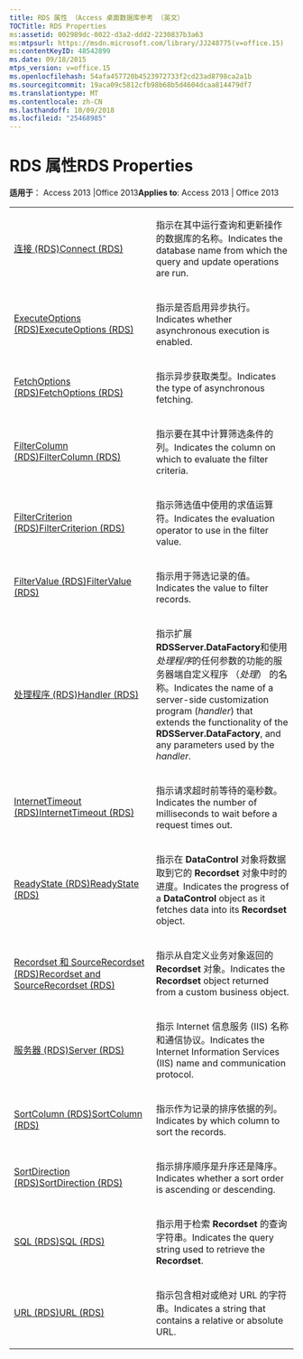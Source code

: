 ```yaml
---
title: RDS 属性 （Access 桌面数据库参考 （英文）
TOCTitle: RDS Properties
ms:assetid: 002989dc-0022-d3a2-ddd2-2230837b3a63
ms:mtpsurl: https://msdn.microsoft.com/library/JJ248775(v=office.15)
ms:contentKeyID: 48542899
ms.date: 09/18/2015
mtps_version: v=office.15
ms.openlocfilehash: 54afa457720b4523972733f2cd23ad8798ca2a1b
ms.sourcegitcommit: 19aca09c5812cfb98b68b5d4604dcaa814479df7
ms.translationtype: MT
ms.contentlocale: zh-CN
ms.lasthandoff: 10/09/2018
ms.locfileid: "25468985"
---
```

# <a name="rds-properties"></a><span data-ttu-id="47135-102">RDS 属性</span><span class="sxs-lookup"><span data-stu-id="47135-102">RDS Properties</span></span>


<span data-ttu-id="47135-103">**适用于**： Access 2013 |Office 2013</span><span class="sxs-lookup"><span data-stu-id="47135-103">**Applies to**: Access 2013 | Office 2013</span></span>

<table>
<colgroup>
<col style="width: 50%" />
<col style="width: 50%" />
</colgroup>
<tbody>
<tr class="odd">
<td><p><span data-ttu-id="47135-104"><a href="connect-property-rds.md">连接 (RDS)</a></span><span class="sxs-lookup"><span data-stu-id="47135-104"><a href="connect-property-rds.md">Connect (RDS)</a></span></span></p></td>
<td><p><span data-ttu-id="47135-105">指示在其中运行查询和更新操作的数据库的名称。</span><span class="sxs-lookup"><span data-stu-id="47135-105">Indicates the database name from which the query and update operations are run.</span></span></p></td>
</tr>
<tr class="even">
<td><p><span data-ttu-id="47135-106"><a href="executeoptions-property-rds.md">ExecuteOptions (RDS)</a></span><span class="sxs-lookup"><span data-stu-id="47135-106"><a href="executeoptions-property-rds.md">ExecuteOptions (RDS)</a></span></span></p></td>
<td><p><span data-ttu-id="47135-107">指示是否启用异步执行。</span><span class="sxs-lookup"><span data-stu-id="47135-107">Indicates whether asynchronous execution is enabled.</span></span></p></td>
</tr>
<tr class="odd">
<td><p><span data-ttu-id="47135-108"><a href="fetchoptions-property-rds.md">FetchOptions (RDS)</a></span><span class="sxs-lookup"><span data-stu-id="47135-108"><a href="fetchoptions-property-rds.md">FetchOptions (RDS)</a></span></span></p></td>
<td><p><span data-ttu-id="47135-109">指示异步获取类型。</span><span class="sxs-lookup"><span data-stu-id="47135-109">Indicates the type of asynchronous fetching.</span></span></p></td>
</tr>
<tr class="even">
<td><p><span data-ttu-id="47135-110"><a href="filtercolumn-property-rds.md">FilterColumn (RDS)</a></span><span class="sxs-lookup"><span data-stu-id="47135-110"><a href="filtercolumn-property-rds.md">FilterColumn (RDS)</a></span></span></p></td>
<td><p><span data-ttu-id="47135-111">指示要在其中计算筛选条件的列。</span><span class="sxs-lookup"><span data-stu-id="47135-111">Indicates the column on which to evaluate the filter criteria.</span></span></p></td>
</tr>
<tr class="odd">
<td><p><span data-ttu-id="47135-112"><a href="filtercriterion-property-rds.md">FilterCriterion (RDS)</a></span><span class="sxs-lookup"><span data-stu-id="47135-112"><a href="filtercriterion-property-rds.md">FilterCriterion (RDS)</a></span></span></p></td>
<td><p><span data-ttu-id="47135-113">指示筛选值中使用的求值运算符。</span><span class="sxs-lookup"><span data-stu-id="47135-113">Indicates the evaluation operator to use in the filter value.</span></span></p></td>
</tr>
<tr class="even">
<td><p><span data-ttu-id="47135-114"><a href="filtervalue-property-rds.md">FilterValue (RDS)</a></span><span class="sxs-lookup"><span data-stu-id="47135-114"><a href="filtervalue-property-rds.md">FilterValue (RDS)</a></span></span></p></td>
<td><p><span data-ttu-id="47135-115">指示用于筛选记录的值。</span><span class="sxs-lookup"><span data-stu-id="47135-115">Indicates the value to filter records.</span></span></p></td>
</tr>
<tr class="odd">
<td><p><span data-ttu-id="47135-116"><a href="handler-property-rds.md">处理程序 (RDS)</a></span><span class="sxs-lookup"><span data-stu-id="47135-116"><a href="handler-property-rds.md">Handler (RDS)</a></span></span></p></td>
<td><p><span data-ttu-id="47135-117">指示扩展<strong>RDSServer.DataFactory</strong>和使用<em>处理程序</em>的任何参数的功能的服务器端自定义程序 （<em>处理</em>） 的名称。</span><span class="sxs-lookup"><span data-stu-id="47135-117">Indicates the name of a server-side customization program (<em>handler</em>) that extends the functionality of the <strong>RDSServer.DataFactory</strong>, and any parameters used by the <em>handler</em>.</span></span></p></td>
</tr>
<tr class="even">
<td><p><span data-ttu-id="47135-118"><a href="internettimeout-property-rds.md">InternetTimeout (RDS)</a></span><span class="sxs-lookup"><span data-stu-id="47135-118"><a href="internettimeout-property-rds.md">InternetTimeout (RDS)</a></span></span></p></td>
<td><p><span data-ttu-id="47135-119">指示请求超时前等待的毫秒数。</span><span class="sxs-lookup"><span data-stu-id="47135-119">Indicates the number of milliseconds to wait before a request times out.</span></span></p></td>
</tr>
<tr class="odd">
<td><p><span data-ttu-id="47135-120"><a href="readystate-property-rds.md">ReadyState (RDS)</a></span><span class="sxs-lookup"><span data-stu-id="47135-120"><a href="readystate-property-rds.md">ReadyState (RDS)</a></span></span></p></td>
<td><p><span data-ttu-id="47135-121">指示在 <strong>DataControl</strong> 对象将数据取到它的 <strong>Recordset</strong> 对象中时的进度。</span><span class="sxs-lookup"><span data-stu-id="47135-121">Indicates the progress of a <strong>DataControl</strong> object as it fetches data into its <strong>Recordset</strong> object.</span></span></p></td>
</tr>
<tr class="even">
<td><p><span data-ttu-id="47135-122"><a href="recordset-sourcerecordset-properties-rds.md">Recordset 和 SourceRecordset (RDS)</a></span><span class="sxs-lookup"><span data-stu-id="47135-122"><a href="recordset-sourcerecordset-properties-rds.md">Recordset and SourceRecordset (RDS)</a></span></span></p></td>
<td><p><span data-ttu-id="47135-123">指示从自定义业务对象返回的 <strong>Recordset</strong> 对象。</span><span class="sxs-lookup"><span data-stu-id="47135-123">Indicates the <strong>Recordset</strong> object returned from a custom business object.</span></span></p></td>
</tr>
<tr class="odd">
<td><p><span data-ttu-id="47135-124"><a href="server-property-rds.md">服务器 (RDS)</a></span><span class="sxs-lookup"><span data-stu-id="47135-124"><a href="server-property-rds.md">Server (RDS)</a></span></span></p></td>
<td><p><span data-ttu-id="47135-125">指示 Internet 信息服务 (IIS) 名称和通信协议。</span><span class="sxs-lookup"><span data-stu-id="47135-125">Indicates the Internet Information Services (IIS) name and communication protocol.</span></span></p></td>
</tr>
<tr class="even">
<td><p><span data-ttu-id="47135-126"><a href="sortcolumn-property-rds.md">SortColumn (RDS)</a></span><span class="sxs-lookup"><span data-stu-id="47135-126"><a href="sortcolumn-property-rds.md">SortColumn (RDS)</a></span></span></p></td>
<td><p><span data-ttu-id="47135-127">指示作为记录的排序依据的列。</span><span class="sxs-lookup"><span data-stu-id="47135-127">Indicates by which column to sort the records.</span></span></p></td>
</tr>
<tr class="odd">
<td><p><span data-ttu-id="47135-128"><a href="sortdirection-property-rds.md">SortDirection (RDS)</a></span><span class="sxs-lookup"><span data-stu-id="47135-128"><a href="sortdirection-property-rds.md">SortDirection (RDS)</a></span></span></p></td>
<td><p><span data-ttu-id="47135-129">指示排序顺序是升序还是降序。</span><span class="sxs-lookup"><span data-stu-id="47135-129">Indicates whether a sort order is ascending or descending.</span></span></p></td>
</tr>
<tr class="even">
<td><p><span data-ttu-id="47135-130"><a href="https://msdn.microsoft.com/library/jj248989(v=office.15)">SQL (RDS)</a></span><span class="sxs-lookup"><span data-stu-id="47135-130"><a href="https://msdn.microsoft.com/library/jj248989(v=office.15)">SQL (RDS)</a></span></span></p></td>
<td><p><span data-ttu-id="47135-131">指示用于检索 <strong>Recordset</strong> 的查询字符串。</span><span class="sxs-lookup"><span data-stu-id="47135-131">Indicates the query string used to retrieve the <strong>Recordset</strong>.</span></span></p></td>
</tr>
<tr class="odd">
<td><p><span data-ttu-id="47135-132"><a href="url-property-rds.md">URL (RDS)</a></span><span class="sxs-lookup"><span data-stu-id="47135-132"><a href="url-property-rds.md">URL (RDS)</a></span></span></p></td>
<td><p><span data-ttu-id="47135-133">指示包含相对或绝对 URL 的字符串。</span><span class="sxs-lookup"><span data-stu-id="47135-133">Indicates a string that contains a relative or absolute URL.</span></span></p></td>
</tr>
</tbody>
</table>

